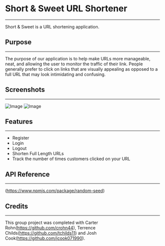 # Short & Sweet URL Shortener
***
Short & Sweet is a URL shortening application. 

## Purpose
***
The purpose of our application is to help make URLs more manageable, neat, and allowing the user to monitor the traffic of their link. People generally prefer to click on links that are visually appealing as opposed to a full URL that may look intimidating and confusing.

## Screenshots
***
![Image](Short&SweetLogin.png "Login Screenshot")
![Image](Short&SweetSign-up.png "Sign up screenshot")

## Features
***
* Register
* Login
* Logout
* Shorten Full Length URLs
* Track the number of times customers clicked on your URL


## API Reference 
***
(https://www.npmjs.com/package/random-seed)

## Credits 
***
This group project was completed with Carter Rohn(https://github.com/crohn44), Terrence Childs(https://github.com/tchilds11) and Josh Cook(https://github.com/jcook071990).